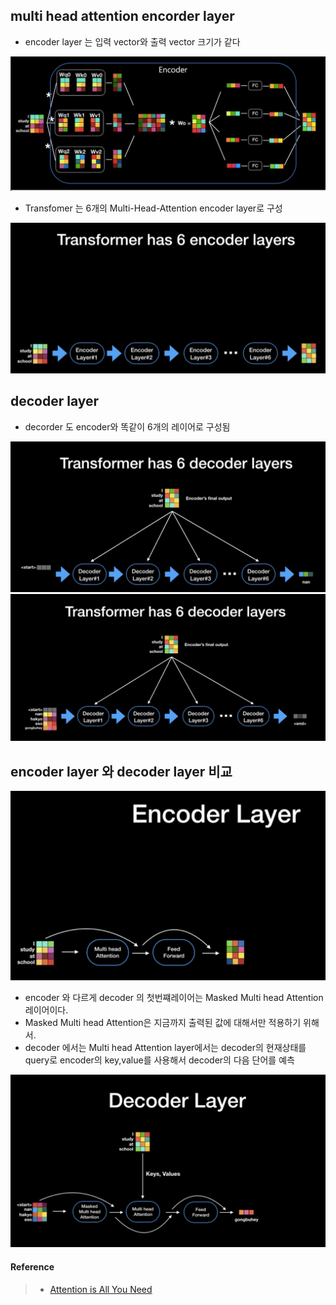 ## multi head attention encorder layer
- encoder layer 는 입력 vector와 출력 vector 크기가 같다

![transformer encoder](/img/18.png)

- Transfomer 는 6개의 Multi-Head-Attention encoder layer로 구성

![transformer encoder](/img/19.png)

## decoder layer

- decorder 도 encoder와 똑같이 6개의 레이어로 구성됨

![transformer encoder](/img/20.png)
![transformer encoder](/img/21.png)

## encoder layer 와 decoder layer 비교

![transformer encoder](/img/22.png)

- encoder 와 다르게 decoder 의 첫번쨰레이어는 Masked Multi head Attention 레이어이다.
- Masked Multi head Attention은 지금까지 출력된 값에 대해서만 적용하기 위해서.
- decoder 에서는 Multi head Attention layer에서는 decoder의 현재상태를 query로
  encoder의 key,value를 사용해서 decoder의 다음  단어를 예측

![transformer encoder](/img/23.png)

#### Reference 
 > - [Attention is All You Need](https://www.youtube.com/watch?v=mxGCEWOxfe8)
